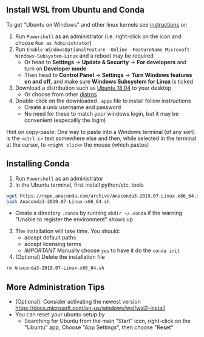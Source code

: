## Install WSL from Ubuntu and Conda

To get "Ubuntu on Windows" and other linux kernels see [instructions](https://docs.microsoft.com/en-us/windows/wsl/install-win10) or:
1. Run `Powershell` as an administrator (i.e. right-click on the icon and choose `Run as Administrator`)
2. Run `Enable-WindowsOptionalFeature -Online -FeatureName Microsoft-Windows-Subsystem-Linux` and a reboot may be required
    - Or head to **Settings** -> **Update & Security** -> **For developers** and turn on **Developer mode**
    - Then head to **Control Panel** -> **Settings** -> **Turn Windows features on and off**, and make sure **Windows Subsystem for Linux** is ticked
3. Download a distribution such as [Ubuntu 18.04](https://aka.ms/wsl-ubuntu-1804) to your desktop
    - Or choose from other [distros](https://docs.microsoft.com/en-us/windows/wsl/install-manual#downloading-distros)
4. Double-click on the downloaded `.appx` file to install follow instructions
    - Create a unix username and password
    - No need for these to match your windows login, but it may be convenient (especailly the login)

Hint on copy-paste:  One way to paste into a Windows terminal (of any sort) is the `<ctrl-c>` text somewhere else and then, while selected in the terminal at the cursor, to `<right click>` the mouse (which pastes)

## Installing Conda
1. Run `Powershell` as an administrator
2. In the Ubuntu terminal, first install python/etc. tools
```bash
wget https://repo.anaconda.com/archive/Anaconda3-2019.07-Linux-x86_64.sh
bash Anaconda3-2019.07-Linux-x86_64.sh
```
   - Create a directory `.conda` by running `mkdir ~/.conda` if the warning "Unable to register the environment" shows up
3. The installation will take time. You should:
   - accept default paths
   - accept licensing terms
   - *IMPORTANT* Manually choose `yes` to have it do the `conda init`
4. (Optional) Delete the installation file
```bash
rm Anaconda3-2019.07-Linux-x86_64.sh
```

## More Administration Tips
- (Optional): Consider activating the newest version https://docs.microsoft.com/en-us/windows/wsl/wsl2-install
- You can reset your ubuntu setup by
  - Searching for Ubuntu from the main "Start" icon, right-click on the "Ubuntu" app, Choose "App Settings", then choose "Reset"
